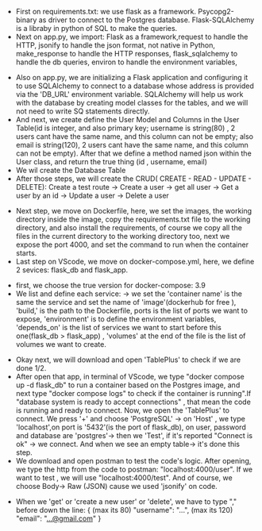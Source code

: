*  First on requirements.txt: we use flask as a framework. Psycopg2-binary as driver to connect to the Postgres database. Flask-SQLAlchemy is a libraby in python of SQL to make the queries.
*  Next on app.py, we import: Flask as a framework,request to handle the HTTP, jsonify to handle the json format, not native in Python, make_response to handle the HTTP responses, flask_sqlalchemy to handle the db queries, environ to handle the environment variables,
  - Also on app.py, we are initializing a Flask application and configuring it to use SQLAlchemy to connect to a database whose address is provided via the 'DB_URL' environment variable. SQLAlchemy will help us work with the database by creating model classes for the tables, and we will not need to write SQ statements directly.
  - And next, we create define the User Model and Columns in the User Table(id is integer, and also primary key; username is string(80) , 2 users cant have the same name, and this column can not be empty; also email is string(120), 2 users cant have the same name, and this column can not be empty). After that we define a method named json within the User class, and return the true thing (id , username, email)
  - We wil create the Database Table
  - After those steps, we will create the CRUD( CREATE - READ - UPDATE - DELETE): Create a test route -> Create a user -> get all user -> Get a user by an id -> Update a user -> Delete a user
*  Next step, we move on Dockerfile, here, we set the images, the working directory inside the image, copy the requirements.txt file to the working directory, and also install the requirements, of course we copy all the files in the current directory to the working directory too, next we expose the port 4000, and set the command to run when the container starts.
*  Last step on VScode, we move on docker-compose.yml, here, we define 2 sevices: flask_db and flask_app.
  - first, we choose the true version for docker-compose: 3.9
  - We list and define each service:
        -> we set the 'container name' is the same the service and set the name of 'image'(dockerhub for free ), 'build,' is the path to the Dockerfile, ports is the list of ports we want to expose, 'environment' is to define the environment variables, 'depends_on' is the list of services we want to start before this one(flask_db > flask_app) , 'volumes' at the end of the file is the list of volumes we want to create.
* Okay next, we will download and open 'TablePlus' to check if we are done 1/2.
* After open that app, in terminal of VScode, we type "docker compose up -d flask_db" to run a container based on the Postgres image, and next type "docker compose logs" to check if the container is running".If "database system is ready to accept connections" , that mean the code is running and ready to connect. Now, we open the 'TablePlus' to connect. We press '+' and choose 'PostgreSQL' -> on 'Host' , we type 'localhost',on port is '5432'(is the port of flask_db), on user, password and database are 'postgres'-> then we 'Test', if it's reported "Connect is ok" -> we connect. And when we see an empty table-> it's done this step.
*  We download and open postman to test the code's logic. After opening, we type the http from the code to postman: "localhost:4000/user". If we want to test , we will use "localhost:4000/test". And of course, we choose Body-> Raw (JSON) cause we used 'jsonify' on code.
  + When we 'get' or 'create a new user' or 'delete', we have to type "," before down the line:
            {
    (max its 80)        "username": "...",
    (max its 120)       "email": "...@gmail.com"
            }
